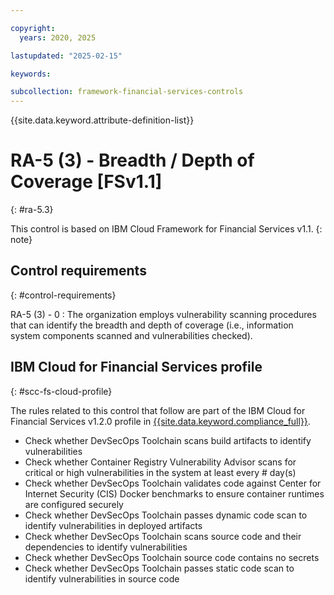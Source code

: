```yaml
---

copyright:
  years: 2020, 2025

lastupdated: "2025-02-15"

keywords:

subcollection: framework-financial-services-controls
---
```


{{site.data.keyword.attribute-definition-list}}

               
# RA-5 (3) - Breadth / Depth of Coverage [FSv1.1]
{: #ra-5.3}

This control is based on IBM Cloud Framework for Financial Services v1.1.
{: note}


## Control requirements
{: #control-requirements}

RA-5 (3) - 0
    : The organization employs vulnerability scanning procedures that can identify the breadth and depth of coverage (i.e., information system components scanned and vulnerabilities checked).

## IBM Cloud for Financial Services profile
{: #scc-fs-cloud-profile}

The rules related to this control that follow are part of the IBM Cloud for Financial Services v1.2.0 profile in [{{site.data.keyword.compliance_full}}](/docs/security-compliance?topic=security-compliance-getting-started).

- Check whether DevSecOps Toolchain scans build artifacts to identify vulnerabilities 
- Check whether Container Registry Vulnerability Advisor scans for critical or high vulnerabilities in the system at least every # day(s) 
- Check whether DevSecOps Toolchain validates code against Center for Internet Security (CIS) Docker benchmarks to ensure container runtimes are configured securely 
- Check whether DevSecOps Toolchain passes dynamic code scan to identify vulnerabilities in deployed artifacts 
- Check whether DevSecOps Toolchain scans source code and their dependencies to identify vulnerabilities 
- Check whether DevSecOps Toolchain source code contains no secrets 
- Check whether DevSecOps Toolchain passes static code scan to identify vulnerabilities in source code





